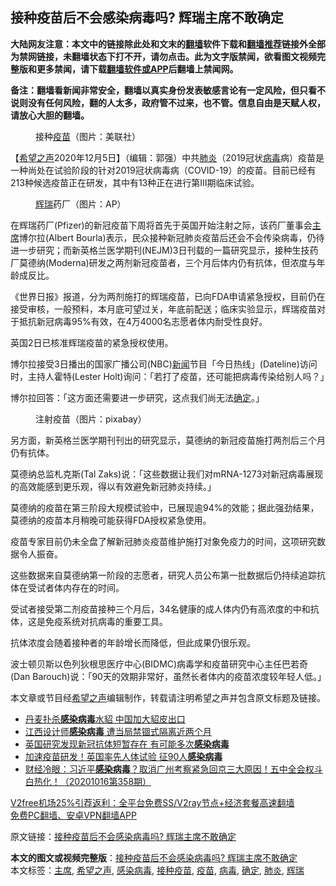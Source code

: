  <h2>接种疫苗后不会感染病毒吗? 辉瑞主席不敢确定</h2> <p class="notice"><b>大陆网友注意：本文中的链接除此处和文末的<a href="https://github.com/bannedbook/fanqiang" >翻墙</a>软件下载和<a href="https://github.com/killgcd/justmysocks/blob/master/README.md">翻墙推荐</a>链接外全部为禁网链接，未翻墙状态下打不开，请勿点击。此为文字版禁闻，欲看图文视频完整版和更多禁闻，请下载<a href="https://github.com/bannedbook/fanqiang">翻墙软件或APP</a>后翻墙上禁闻网。</p><p>备注：翻墙看新闻非常安全，翻墙以真实身份发表敏感言论有一定风险，但只看不说则没有任何风险，翻的人太多，政府管不过来，也不管。信息自由是天赋人权，请放心大胆的翻墙。</b></p>  <div class="entry"> <figure><figcaption>接种<a href="https://www.bannedbook.org/bnews/tag/%e7%96%ab%e8%8b%97/" class="st_tag internal_tag" rel="tag" title="标签 疫苗 下的日志">疫苗</a>（图片：美联社）</figcaption></figure> <p>【<span class='wp_keywordlink_affiliate'><a href="https://www.soundofhope.org" title="希望之声" target="_blank">希望之声</a></span>2020年12月5日】（编辑：郭强）中共<a href="https://www.bannedbook.org/bnews/tag/%e8%82%ba%e7%82%8e/" class="st_tag internal_tag" rel="tag" title="标签 肺炎 下的日志">肺炎</a>（2019冠状<a href="https://www.bannedbook.org/bnews/tag/%e7%97%85%e6%af%92/" class="st_tag internal_tag" rel="tag" title="标签 病毒 下的日志">病毒</a>病）疫苗是一种尚处在试验阶段的针对2019冠状病毒病（COVID-19）的疫苗。目前已经有213种候选疫苗正在研发，其中有13种正在进行第Ⅲ期临床试验。</p> <figure><figcaption><a href="https://www.bannedbook.org/bnews/tag/%e8%be%89%e7%91%9e/" class="st_tag internal_tag" rel="tag" title="标签 辉瑞 下的日志">辉瑞</a>药厂（图片：AP）</figcaption></figure> <p>在辉瑞药厂(Pfizer)的新冠疫苗下周将首先于英国开始注射之际，该药厂董事会<a href="https://www.bannedbook.org/bnews/tag/%E4%B8%BB%E5%B8%AD/" class="st_tag internal_tag" rel="tag" title="标签 主席 下的日志">主席</a>博尔拉(Albert Bourla)表示，民众接种新冠肺炎疫苗后还会不会传染病毒，仍待进一步研究；而新英格兰医学期刊(NEJM)3日刊载的一篇研究显示，接种生技药厂莫德纳(Moderna)研发之两剂新冠疫苗者，三个月后体内仍有抗体，但浓度与年龄成反比。</p> <p>《世界日报》报道，分为两剂施打的辉瑞疫苗，已向FDA申请紧急授权，目前仍在接受审核，一般预料，本月底可望过关，年底前配送；临床实验显示，辉瑞疫苗对于抵抗新冠病毒95%有效，在4万4000名志愿者体内耐受性良好。</p> <p>英国2日已核准辉瑞疫苗的紧急授权使用。</p> <p>博尔拉接受3日播出的国家广播公司(NBC)<span class='wp_keywordlink_affiliate'><a href="https://www.bannedbook.org/" title="新闻">新闻</a></span>节目「今日热线」(Dateline)访问时，主持人霍特(Lester Holt)询问：「若打了疫苗，还可能把病毒传染给别人吗？」</p>  <p>博尔拉回答：「这方面还需要进一步研究，这点我们尚无法<a href="https://www.bannedbook.org/bnews/tag/%E7%A1%AE%E5%AE%9A/" class="st_tag internal_tag" rel="tag" title="标签 确定 下的日志">确定</a>。」</p> <figure><figcaption>注射疫苗（图片：pixabay）</figcaption></figure> <p>另方面，新英格兰医学期刊刊出的研究显示，莫德纳的新冠疫苗施打两剂后三个月仍有抗体。</p> <p>莫德纳总监札克斯(Tal Zaks)说：「这些数据让我们对mRNA-1273对新冠病毒展现的高效能感到更乐观，得以有效避免新冠肺炎持续。」</p> <p>莫德纳的疫苗在第三阶段大规模试验中，已展现逾94%的效能；据此强劲结果，莫德纳的疫苗本月稍晚可能获得FDA授权紧急使用。</p> <p>疫苗专家目前仍未全盘了解新冠肺炎疫苗维护施打对象免疫力的时间，这项研究数据令人振奋。</p>  <p>这些数据来自莫德纳第一阶段的志愿者，研究人员公布第一批数据后仍持续追踪抗体在受试者体内存在的时间。</p> <p>受试者接受第二剂疫苗接种三个月后，34名健康的成人体内仍有高浓度的中和抗体，这是免疫系统对抗病毒的重要工具。</p> <p>抗体浓度会随着接种者的年龄增长而降低，但此成果仍很乐观。</p> <p>波士顿贝斯以色列狄根思医疗中心(BIDMC)病毒学和疫苗研究中心主任巴若奇(Dan Barouch)说：「90天的效期非常好，虽然长者体内的疫苗浓度较年轻人低。」</p> <p>本文章或节目经<a href="https://www.bannedbook.org/bnews/tag/%e5%b8%8c%e6%9c%9b%e4%b9%8b%e5%a3%b0/" class="st_tag internal_tag" rel="tag" title="标签 希望之声 下的日志">希望之声</a>编辑制作，转载请注明希望之声并包含原文标题及链接。</p>  <ul class='op-related-articles' title='相关阅读'> <li><a href='https://www.bannedbook.org/bnews/headline/20201124/1436301.html' target='_blank'>丹麦扑杀<b>感染病毒</b>水貂 中国加大貂皮出口</a></li> <li><a href='https://www.bannedbook.org/bnews/comments/20201031/1423439.html' target='_blank'>江西设计师<b>感染病毒</b> 遭当局禁锢式隔离近两个月</a></li> <li><a href='https://www.bannedbook.org/bnews/baitai/20201029/1422218.html' target='_blank'>英国研究发现新冠抗体短暂存在 有可能多次<b>感染病毒</b></a></li> <li><a href='https://www.bannedbook.org/bnews/cnnews/20201021/1417603.html' target='_blank'>加速疫苗研发！英国率先人体试验 征90人<b>感染病毒</b></a></li> <li><a href='https://www.bannedbook.org/bnews/bannedvideo/20201016/1414957.html' target='_blank'>财经冷眼：习近平<b>感染病毒</b>？取消广州考察紧急回京三大原因！五中全会权斗白热化！（20201016第358期）</a></li> </ul> <p class="texttj"> <a href="https://github.com/bannedbook/fanqiang/wiki/V2ray%E6%9C%BA%E5%9C%BA" target="_blank">V2free机场25%引荐返利：全平台免费SS/V2ray节点+经济套餐高速翻墙</a><br/> <a href="https://github.com/bannedbook/fanqiang/wiki/%E7%A6%81%E9%97%BB%E7%BD%91%E5%AE%89%E5%8D%93%E7%BF%BB%E5%A2%99%E6%96%B0%E9%97%BBAPP" target="_blank">免费PC翻墙、安卓VPN翻墙APP</a></p><p>原文链接：<a class="src_link"  href="https://www.soundofhope.org/post/450490" target="_blank">接种疫苗后不会感染病毒吗? 辉瑞主席不敢确定</a></p><a name='sharetosocial'></a>       <div><b>本文的图文或视频完整版</b>：<a href='https://www.bannedbook.org/bnews/comments/20201206/1442834.html'>接种疫苗后不会感染病毒吗? 辉瑞主席不敢确定</a></div>  </div><!--END ENTRY--> <div class="postfooter"> <div>本文标签：<a href="https://www.bannedbook.org/bnews/tag/%E4%B8%BB%E5%B8%AD/" rel="tag">主席</a>, <a href="https://www.bannedbook.org/bnews/tag/%e5%b8%8c%e6%9c%9b%e4%b9%8b%e5%a3%b0/" rel="tag">希望之声</a>, <a href="https://www.bannedbook.org/bnews/tag/%E6%84%9F%E6%9F%93%E7%97%85%E6%AF%92/" rel="tag">感染病毒</a>, <a href="https://www.bannedbook.org/bnews/tag/%E6%8E%A5%E7%A7%8D%E7%96%AB%E8%8B%97/" rel="tag">接种疫苗</a>, <a href="https://www.bannedbook.org/bnews/tag/%e7%96%ab%e8%8b%97/" rel="tag">疫苗</a>, <a href="https://www.bannedbook.org/bnews/tag/%e7%97%85%e6%af%92/" rel="tag">病毒</a>, <a href="https://www.bannedbook.org/bnews/tag/%E7%A1%AE%E5%AE%9A/" rel="tag">确定</a>, <a href="https://www.bannedbook.org/bnews/tag/%e8%82%ba%e7%82%8e/" rel="tag">肺炎</a>, <a href="https://www.bannedbook.org/bnews/tag/%e8%be%89%e7%91%9e/" rel="tag">辉瑞</a></div>  </div><!--END POSTFOOTER--> 